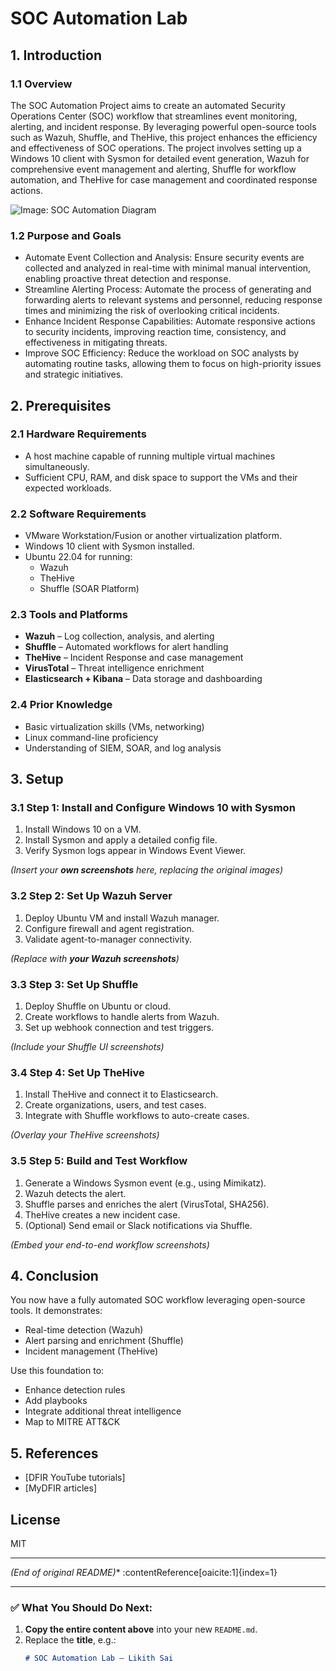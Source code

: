 # SOC Automation Lab

## 1. Introduction

### 1.1 Overview

The SOC Automation Project aims to create an automated Security Operations Center (SOC) workflow that streamlines event monitoring, alerting, and incident response. By leveraging powerful open-source tools such as Wazuh, Shuffle, and TheHive, this project enhances the efficiency and effectiveness of SOC operations. The project involves setting up a Windows 10 client with Sysmon for detailed event generation, Wazuh for comprehensive event management and alerting, Shuffle for workflow automation, and TheHive for case management and coordinated response actions.

![Image: SOC Automation Diagram](images/SOC_Automation_Diagram.png)

### 1.2 Purpose and Goals

- Automate Event Collection and Analysis: Ensure security events are collected and analyzed in real-time with minimal manual intervention, enabling proactive threat detection and response.
- Streamline Alerting Process: Automate the process of generating and forwarding alerts to relevant systems and personnel, reducing response times and minimizing the risk of overlooking critical incidents.
- Enhance Incident Response Capabilities: Automate responsive actions to security incidents, improving reaction time, consistency, and effectiveness in mitigating threats.
- Improve SOC Efficiency: Reduce the workload on SOC analysts by automating routine tasks, allowing them to focus on high-priority issues and strategic initiatives.

## 2. Prerequisites

### 2.1 Hardware Requirements

- A host machine capable of running multiple virtual machines simultaneously.
- Sufficient CPU, RAM, and disk space to support the VMs and their expected workloads.

### 2.2 Software Requirements

- VMware Workstation/Fusion or another virtualization platform.
- Windows 10 client with Sysmon installed.
- Ubuntu 22.04 for running:
  - Wazuh
  - TheHive
  - Shuffle (SOAR Platform)

### 2.3 Tools and Platforms

- **Wazuh** – Log collection, analysis, and alerting
- **Shuffle** – Automated workflows for alert handling
- **TheHive** – Incident Response and case management
- **VirusTotal** – Threat intelligence enrichment
- **Elasticsearch + Kibana** – Data storage and dashboarding

### 2.4 Prior Knowledge

- Basic virtualization skills (VMs, networking)
- Linux command-line proficiency
- Understanding of SIEM, SOAR, and log analysis

## 3. Setup

### 3.1 Step 1: Install and Configure Windows 10 with Sysmon

1. Install Windows 10 on a VM.
2. Install Sysmon and apply a detailed config file.
3. Verify Sysmon logs appear in Windows Event Viewer.

*(Insert your **own screenshots** here, replacing the original images)*

### 3.2 Step 2: Set Up Wazuh Server

1. Deploy Ubuntu VM and install Wazuh manager.
2. Configure firewall and agent registration.
3. Validate agent-to-manager connectivity.

*(Replace with **your Wazuh screenshots**)*

### 3.3 Step 3: Set Up Shuffle

1. Deploy Shuffle on Ubuntu or cloud.
2. Create workflows to handle alerts from Wazuh.
3. Set up webhook connection and test triggers.

*(Include your Shuffle UI screenshots)*

### 3.4 Step 4: Set Up TheHive

1. Install TheHive and connect it to Elasticsearch.
2. Create organizations, users, and test cases.
3. Integrate with Shuffle workflows to auto-create cases.

*(Overlay your TheHive screenshots)*

### 3.5 Step 5: Build and Test Workflow

1. Generate a Windows Sysmon event (e.g., using Mimikatz).
2. Wazuh detects the alert.
3. Shuffle parses and enriches the alert (VirusTotal, SHA256).
4. TheHive creates a new incident case.
5. (Optional) Send email or Slack notifications via Shuffle.

*(Embed your end-to-end workflow screenshots)*

## 4. Conclusion

You now have a fully automated SOC workflow leveraging open-source tools. It demonstrates:
- Real-time detection (Wazuh)
- Alert parsing and enrichment (Shuffle)
- Incident management (TheHive)

Use this foundation to:
- Enhance detection rules
- Add playbooks
- Integrate additional threat intelligence
- Map to MITRE ATT&CK

## 5. References

- [DFIR YouTube tutorials]  
- [MyDFIR articles]

## License

MIT

---

*(End of original README)** :contentReference[oaicite:1]{index=1}

---

### ✅ What You Should Do Next:

1. **Copy the entire content above** into your new `README.md`.
2. Replace the **title**, e.g.:
   ```markdown
   # SOC Automation Lab – Likith Sai
